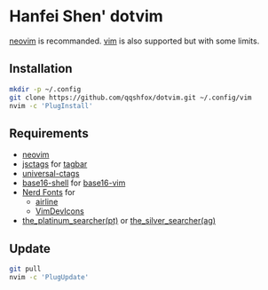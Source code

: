 # Hanfei Shen' dotvim

[neovim](https://neovim.io/) is recommanded. [vim](https://www.vim.org/) is also supported but with some limits.

## Installation

```bash
mkdir -p ~/.config
git clone https://github.com/qqshfox/dotvim.git ~/.config/vim
nvim -c 'PlugInstall'
```

## Requirements

* [neovim](https://neovim.io/)
* [jsctags](https://github.com/ramitos/jsctags) for [tagbar](https://github.com/majutsushi/tagbar)
* [universal-ctags](https://github.com/universal-ctags/ctags)
* [base16-shell](https://github.com/chriskempson/base16-shell) for [base16-vim](https://github.com/chriskempson/base16-vim)
* [Nerd Fonts](https://github.com/ryanoasis/nerd-fonts) for
  + [airline](https://github.com/vim-airline/vim-airline/)
  + [VimDevIcons](https://github.com/ryanoasis/vim-devicons)
* [the_platinum_searcher(pt)](https://github.com/monochromegane/the_platinum_searcher) or [the_silver_searcher(ag)](https://github.com/ggreer/the_silver_searcher)

## Update

```bash
git pull
nvim -c 'PlugUpdate'
```
